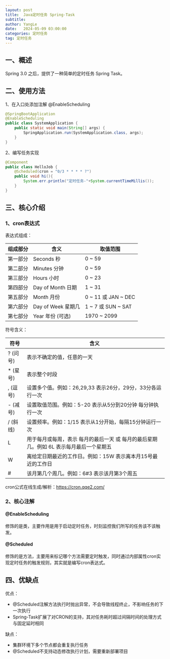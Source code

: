 ```yaml
---
layout: post
title:  Java定时任务 Spring-Task
subtitle:
author: YangLe
date:   2024-05-09 03:00:00
categories: 定时任务
tag: 定时任务
---
```






## 一、概述

Spring 3.0 之后，提供了一种简单的定时任务 Spring Task。



## 二、使用方法

1、在入口处添加注解 @EnableScheduling

```java
@SpringBootApplication
@EnableScheduling
public class SystemApplication {
    public static void main(String[] args) {
        SpringApplication.run(SystemApplication.class, args);
    }
}
```

2、编写任务实现

```java
@Component
public class HelloJob {
    @Scheduled(cron = "0/3 * * * * ?")
    public void hi(){
        System.err.println("定时任务-"+System.currentTimeMillis());
    }
}
```



## 三、核心介绍

### 1、cron表达式

表达式组成：

| 组成部分 | 含义               | 取值范围            |
| -------- | ------------------ | ------------------- |
| 第一部分 | Seconds 秒         | 0 ~ 59              |
| 第二部分 | Minutes 分钟       | 0 ~ 59              |
| 第三部分 | Hours 小时         | 0 ~ 23              |
| 第四部分 | Day of Month 日期  | 1 ~ 31              |
| 第五部分 | Month 月份         | 0 ~ 11 或 JAN ~ DEC |
| 第六部分 | Day of Week 星期几 | 1 ~ 7 或 SUN ~ SAT  |
| 第七部分 | Year 年份 (可选)   | 1970 ~ 2099         |

符号含义：

| 符号      | 含义                                                         |
| --------- | ------------------------------------------------------------ |
| ?  (问号) | 表示不确定的值，任意的一天                                   |
| *  (星号) | 表示整个时段                                                 |
| ,  (逗号) | 设置多个值。例如：26,29,33  表示26分，29分，33分各运行一次   |
| -  (减号) | 设置取值范围。例如：5-20  表示从5分到20分钟 每分钟执行一次   |
| /  (斜线) | 设置频率。例如：1/15  表示从1分开始，每隔15分钟运行一次      |
| L         | 用于每月或每周，表示 每月的最后一天 或 每月的最后星期几。例如 6L 表示每月最后一个星期五 |
| W         | 离给定日期最近的工作日。例如：15W 表示离本月15号最近的工作日 |
| #         | 该月第几个周几。例如：6#3  表示该月第3个周五                 |

cron公式在线生成/解析：https://cron.qqe2.com/

### 2、核心注解

#### @EnableScheduling

修饰的是类，主要作用是用于启动定时任务，时刻监控我们所写的任务该不该触发。

#### @Scheduled

修饰的是方法，主要用来标记哪个方法需要定时触发，同时通过内部属性cron实现定时任务的触发规则，其实就是编写cron表达式。



## 四、优缺点

优点：

- @Scheduled注解方法执行时抛出异常，不会导致线程终止，不影响任务的下一次执行
- Spring-Task扩展了对CRON的支持，其对任务耗时超过间隔时间的处理方式与固定延时相同

缺点：

- 集群环境下多个节点都会重复执行任务
- @Scheduled不支持动态修改执行计划，需要重新部署项目

